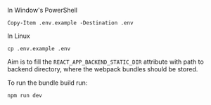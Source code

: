 In Window's PowerShell

`Copy-Item .env.example -Destination .env`

In Linux

`cp .env.example .env`

Aim is to fill the `REACT_APP_BACKEND_STATIC_DIR` attribute with path to backend directory, where the webpack bundles should be stored.

To run the bundle build run:

`npm run dev`
